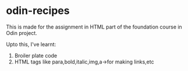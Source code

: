 # odin-recipes

This is made for the assignment in HTML part of the foundation course in Odin project.

Upto this, I've learnt:

1. Broiler plate code
2. HTML tags like para,bold,italic,img,a->for making links,etc
